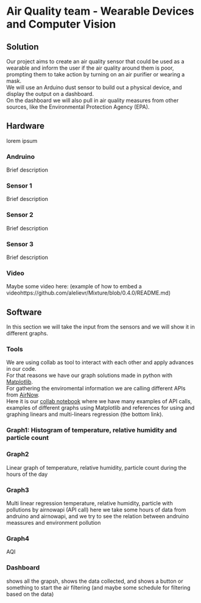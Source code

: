 # Air Quality team - Wearable Devices and Computer Vision

## Solution

Our project aims to create an air quality sensor that could be used as a wearable and inform the user if the air quality around them is poor, prompting them to take action by turning on an air purifier or wearing a mask. <br/>
We will use an Arduino dust sensor to build out a physical device, and display the output on a dashboard. <br/>
On the dashboard we will also pull in air quality measures from other sources, like the Environmental Protection Agency (EPA). 

## Hardware

lorem ipsum

### Andruino

Brief description

### Sensor 1

Brief description

### Sensor 2

Brief description

### Sensor 3

Brief description

### Video

Maybe some video here: (example of how to embed a videohttps://github.com/alelievr/Mixture/blob/0.4.0/README.md)

## Software

In this section we will take the input from the sensors and we will show it in different graphs.

### Tools

We are using collab as tool to interact with each other and apply advances in our code. <br/>
For that reasons we have our graph solutions made in python with [Matplotlib](https://matplotlib.org/). <br/>
For gathering the enviromental information we are calling different APIs from [AirNow](https://docs.airnowapi.org/). <br/>
Here it is our [collab notebook](https://colab.research.google.com/drive/1L0fGcY5KhRBeFsvSIR6Plb1Gl8LK7w7u) where we have many examples of API calls, examples of different graphs using Matplotlib and references for using and graphing linears and multi-linears regression (the bottom link).

### Graph1: Histogram of temperature, relative humidity and particle count



### Graph2

Linear graph of temperature, relative humidity, particle count during the hours of the day

### Graph3

Multi linear regression temperature, relative humidity, particle with pollutions by airnowapi (API call)
here we take some hours of data from andruino and airnowapi, and we try to see the relation between andruino meassures and environment pollution

### Graph4

AQI

### Dashboard

shows all the grapsh, shows the data collected, and shows a button or something to start the air filtering (and maybe some schedule for filtering based on the data)